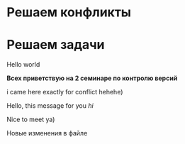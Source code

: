 # Решаем конфликты
# Решаем задачи

Hello world

**Всех приветствую на 2 семинаре по контролю версий**

i came here exactly for conflict hehehe)

Hello, this message for you *hi*

Nice to meet ya)

Новые изменения в файле